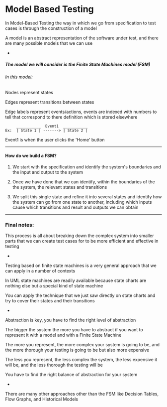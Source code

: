 # Model Based Testing

In Model-Based Testing the way in which we go from specification to test cases is through the construction of a model

A model is an abstract representation of the software under test, and there are many possible models that we can use

-

##### The model we will consider is the Finite State Machines model (FSM)

###### In this model:

Nodes represent states

Edges represent transitions between states

Edge labels represent events/actions, events are indexed with numbers to tell that correspond to there definition which is stored elsewhere

```
     ___________  Event1  ___________
Ex:  | State 1 | -------> | State 2 |
```

Event1 is when the user clicks the 'Home' button

***

#### How do we build a FSM?

1. We start with the specification and identify the system's boundaries and the input and output to the system

2. Once we have done that we can identify, within the boundaries of the the system, the relevant states and transitions

3. We split this single state and refine it into several states and identify how the system can go from one state to another, including which inputs cause which transitions and result and outputs we can obtain

***

### Final notes:

This process is all about breaking down the complex system into smaller parts that we can create test cases for to be more efficient and effective in testing

-

Testing based on finite state machines is a very general approach that we can apply in a number of contexts

In UML state machines are readily available because state charts are nothing else but a special kind of state machine

You can apply the technique that we just saw directly on state charts and try to cover their states and their transitions

-

Abstraction is key, you have to find the right level of abstraction

The bigger the system the more you have to abstract if you want to represent it with a model and with a Finite State Machine

The more you represent, the more complex your system is going to be, and the more thorough your testing is going to be but also more expensive

The less you represent, the less complex the system, the less expensive it will be, and the less thorough the testing will be

You have to find the right balance of abstraction for your system

-

There are many other approaches other than the FSM like Decision Tables, Flow Graphs, and Historical Models
